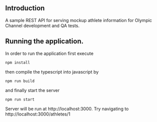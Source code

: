 ## Introduction

A sample REST API for serving mockup athlete information for Olympic Channel development and QA tests.

## Running the application.

In order to run the application first execute

```
npm install
```

then compile the typescript into javascript by

```
npm run build
```

and finally start the server

```
npm run start
```

Server will be run at http://localhost:3000. Try navigating to http://localhost:3000/athletes/1
